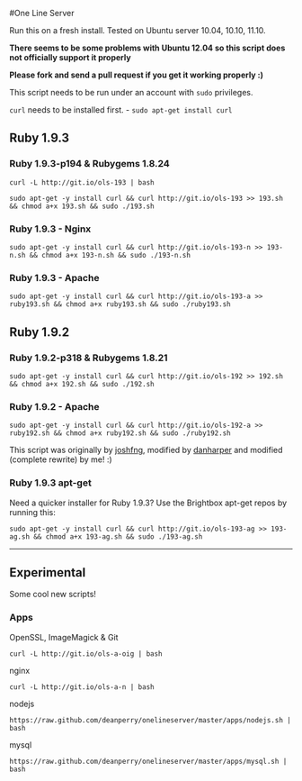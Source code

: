 #One Line Server

Run this on a fresh install. Tested on Ubuntu server 10.04, 10.10, 11.10.

**There seems to be some problems with Ubuntu 12.04 so this script does not officially support it properly**

**Please fork and send a pull request if you get it working properly :)**

This script needs to be run under an account with `sudo` privileges.

`curl` needs to be installed first. - `sudo apt-get install curl`

## Ruby 1.9.3

### Ruby 1.9.3-p194 & Rubygems 1.8.24

	curl -L http://git.io/ols-193 | bash
	
    sudo apt-get -y install curl && curl http://git.io/ols-193 >> 193.sh && chmod a+x 193.sh && sudo ./193.sh

### Ruby 1.9.3 - Nginx
    sudo apt-get -y install curl && curl http://git.io/ols-193-n >> 193-n.sh && chmod a+x 193-n.sh && sudo ./193-n.sh

### Ruby 1.9.3 - Apache
    sudo apt-get -y install curl && curl http://git.io/ols-193-a >> ruby193.sh && chmod a+x ruby193.sh && sudo ./ruby193.sh

## Ruby 1.9.2

### Ruby 1.9.2-p318 & Rubygems 1.8.21
    sudo apt-get -y install curl && curl http://git.io/ols-192 >> 192.sh && chmod a+x 192.sh && sudo ./192.sh

### Ruby 1.9.2 - Apache
    sudo apt-get -y install curl && curl http://git.io/ols-192-a >> ruby192.sh && chmod a+x ruby192.sh && sudo ./ruby192.sh


This script was originally by [joshfng](https://github.com/joshfng/railsready), modified by [danharper](https://github.com/danharper/onelineserver) and modified (complete rewrite) by me! :)


### Ruby 1.9.3 apt-get
Need a quicker installer for Ruby 1.9.3? Use the Brightbox apt-get repos by running this:

	sudo apt-get -y install curl && curl http://git.io/ols-193-ag >> 193-ag.sh && chmod a+x 193-ag.sh && sudo ./193-ag.sh 
	
	
	
---

## Experimental

Some cool new scripts!

### Apps

OpenSSL, ImageMagick & Git

	curl -L http://git.io/ols-a-oig | bash
	
nginx

	curl -L http://git.io/ols-a-n | bash
	
nodejs

	https://raw.github.com/deanperry/onelineserver/master/apps/nodejs.sh | bash

mysql

	https://raw.github.com/deanperry/onelineserver/master/apps/mysql.sh | bash